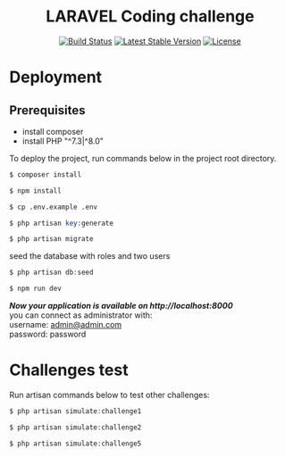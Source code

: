 <h1 align="center"><b>LARAVEL Coding challenge</b></h1>

<p align="center">
<a href="https://travis-ci.org/laravel/framework"><img src="https://travis-ci.org/laravel/framework.svg" alt="Build Status"></a>
<a href="https://packagist.org/packages/laravel/framework"><img src="https://img.shields.io/packagist/v/laravel/framework" alt="Latest Stable Version"></a>
<a href="https://packagist.org/packages/laravel/framework"><img src="https://img.shields.io/packagist/l/laravel/framework" alt="License"></a>
</p>

# **Deployment**

## **Prerequisites**
- install composer
- install PHP "^7.3|^8.0"

To deploy the project, run commands below in the project root directory.<br>

```bash
$ composer install
```
```bash
$ npm install
```
```bash
$ cp .env.example .env
```
```php
$ php artisan key:generate
```
```php
$ php artisan migrate
```
seed the database with roles and two users
```php
$ php artisan db:seed
```
```php
$ npm run dev
```


**_Now your application is available on http://localhost:8000_**<br>
you can connect as administrator with:<br>
username: admin@admin.com<br>
password: password
# **Challenges test**
Run artisan commands below to test other challenges:<br>

```php
$ php artisan simulate:challenge1
```
```php
$ php artisan simulate:challenge2
```
```php
$ php artisan simulate:challenge5
```
